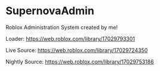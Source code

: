 # SupernovaAdmin
Roblox Administration System created by me!

Loader:
https://web.roblox.com/library/17029793301

Live Source:
https://web.roblox.com/library/17029724350

Nightly Source:
https://web.roblox.com/library/17029753186
